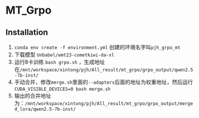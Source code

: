 # MT_Grpo

## Installation
1. `conda env create -f environment.yml` 创建的环境名字叫`pjh_grpo_mt`
2. 下载模型 `Unbabel/wmt23-cometkiwi-da-xl`
3. 运行8卡训练 `bash grpo.sh` ，生成地址在`/mnt/workspace/xintong/pjh/All_result/mt_grpo/grpo_output/qwen2.5-7b-inst/`
4. 手动合并，修改`merge.sh`里面的`--adapters`后面的地址为权重地址，然后运行`CUDA_VISIBLE_DEVICES=0 bash merge.sh`
5. 输出的合并地址为：`/mnt/workspace/xintong/pjh/All_result/mt_grpo/grpo_output/merged_lora/qwen2.5-7b-inst/`